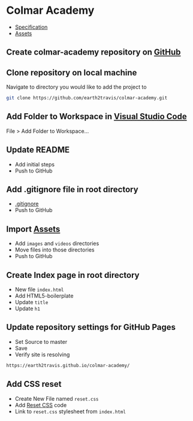 # Colmar Academy

- [Specification](https://s3.amazonaws.com/codecademy-content/courses/freelance-1/capstone-2/colmar-academy-spec.png)
- [Assets](https://s3.amazonaws.com/codecademy-content/courses/freelance-1/capstone-2/capstone_colmar_assets.zip)

## Create colmar-academy repository on [GitHub](https://github.com/new)

## Clone repository on local machine

Navigate to directory you would like to add the project to

```sh
git clone https://github.com/earth2travis/colmar-academy.git
```

## Add Folder to Workspace in [Visual Studio Code](https://code.visualstudio.com/)

File > Add Folder to Workspace...

## Update README

- Add initial steps
- Push to GitHub

## Add .gitignore file in root directory

- [.gitignore](https://github.com/earth2travis/colmar-academy/blob/master/.gitignore)
- Push to GitHub

## Import [Assets](https://s3.amazonaws.com/codecademy-content/courses/freelance-1/capstone-2/capstone_colmar_assets.zip)

- Add <code>images</code> and <code>videos</code> directories
- Move files into those directories
- Push to GitHub

## Create Index page in root directory

- New file <code>index.html</code>
- Add HTML5-boilerplate
- Update <code>title</code>
- Update <code>h1</code>

## Update repository settings for GitHub Pages

- Set Source to master
- Save
- Verify site is resolving

```html
https://earth2travis.github.io/colmar-academy/
```

## Add CSS reset

- Create New File named <code>reset.css</code>
- Add [Reset CSS](https://meyerweb.com/eric/tools/css/reset/) code
- Link to <code>reset.css</code> stylesheet from <code>index.html</code>

